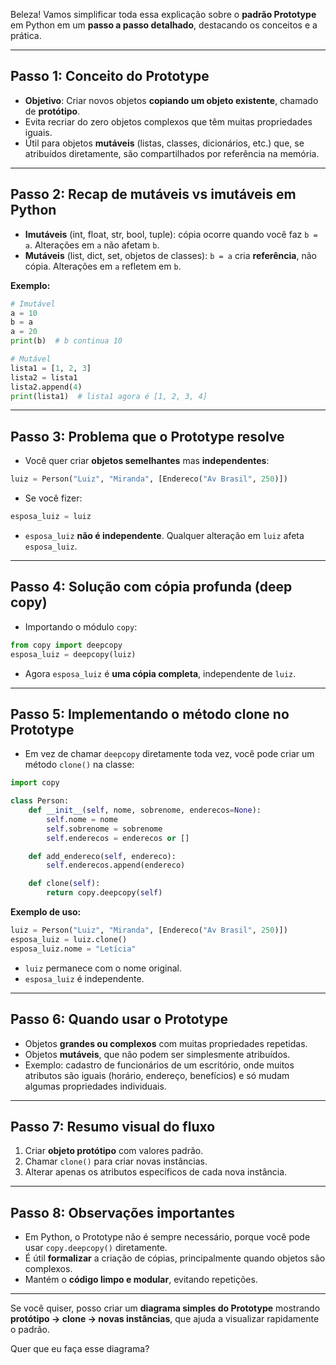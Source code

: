 Beleza! Vamos simplificar toda essa explicação sobre o **padrão Prototype** em Python em um **passo a passo detalhado**, destacando os conceitos e a prática.

---

## **Passo 1: Conceito do Prototype**

* **Objetivo**: Criar novos objetos **copiando um objeto existente**, chamado de **protótipo**.
* Evita recriar do zero objetos complexos que têm muitas propriedades iguais.
* Útil para objetos **mutáveis** (listas, classes, dicionários, etc.) que, se atribuídos diretamente, são compartilhados por referência na memória.

---

## **Passo 2: Recap de mutáveis vs imutáveis em Python**

* **Imutáveis** (int, float, str, bool, tuple): cópia ocorre quando você faz `b = a`. Alterações em `a` não afetam `b`.
* **Mutáveis** (list, dict, set, objetos de classes): `b = a` cria **referência**, não cópia. Alterações em `a` refletem em `b`.

**Exemplo:**

```python
# Imutável
a = 10
b = a
a = 20
print(b)  # b continua 10

# Mutável
lista1 = [1, 2, 3]
lista2 = lista1
lista2.append(4)
print(lista1)  # lista1 agora é [1, 2, 3, 4]
```

---

## **Passo 3: Problema que o Prototype resolve**

* Você quer criar **objetos semelhantes** mas **independentes**:

```python
luiz = Person("Luiz", "Miranda", [Endereco("Av Brasil", 250)])
```

* Se você fizer:

```python
esposa_luiz = luiz
```

* `esposa_luiz` **não é independente**. Qualquer alteração em `luiz` afeta `esposa_luiz`.

---

## **Passo 4: Solução com cópia profunda (deep copy)**

* Importando o módulo `copy`:

```python
from copy import deepcopy
esposa_luiz = deepcopy(luiz)
```

* Agora `esposa_luiz` é **uma cópia completa**, independente de `luiz`.

---

## **Passo 5: Implementando o método clone no Prototype**

* Em vez de chamar `deepcopy` diretamente toda vez, você pode criar um método `clone()` na classe:

```python
import copy

class Person:
    def __init__(self, nome, sobrenome, enderecos=None):
        self.nome = nome
        self.sobrenome = sobrenome
        self.enderecos = enderecos or []

    def add_endereco(self, endereco):
        self.enderecos.append(endereco)

    def clone(self):
        return copy.deepcopy(self)
```

**Exemplo de uso:**

```python
luiz = Person("Luiz", "Miranda", [Endereco("Av Brasil", 250)])
esposa_luiz = luiz.clone()
esposa_luiz.nome = "Letícia"
```

* `luiz` permanece com o nome original.
* `esposa_luiz` é independente.

---

## **Passo 6: Quando usar o Prototype**

* Objetos **grandes ou complexos** com muitas propriedades repetidas.
* Objetos **mutáveis**, que não podem ser simplesmente atribuídos.
* Exemplo: cadastro de funcionários de um escritório, onde muitos atributos são iguais (horário, endereço, benefícios) e só mudam algumas propriedades individuais.

---

## **Passo 7: Resumo visual do fluxo**

1. Criar **objeto protótipo** com valores padrão.
2. Chamar `clone()` para criar novas instâncias.
3. Alterar apenas os atributos específicos de cada nova instância.

---

## **Passo 8: Observações importantes**

* Em Python, o Prototype não é sempre necessário, porque você pode usar `copy.deepcopy()` diretamente.
* É útil **formalizar** a criação de cópias, principalmente quando objetos são complexos.
* Mantém o **código limpo e modular**, evitando repetições.

---

Se você quiser, posso criar um **diagrama simples do Prototype** mostrando **protótipo → clone → novas instâncias**, que ajuda a visualizar rapidamente o padrão.

Quer que eu faça esse diagrama?
